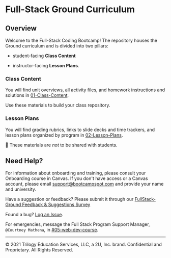 # Full-Stack Ground Curriculum


## Overview

Welcome to the Full-Stack Coding Bootcamp! The repository houses the Ground curriculum and is divided into two pillars:

* student-facing **Class Content**

* instructor-facing **Lesson Plans**. 


### Class Content

You will find unit overviews, all activity files, and homework instructions and solutions in [01-Class-Content](01-Class-Content).

Use these materials to build your class repository.


### Lesson Plans

You will find grading rubrics, links to slide decks and time trackers, and lesson plans organized by program in [02-Lesson-Plans](02-Lesson-Plans). 

📝 These materials are _not_ to be shared with students. 


## Need Help?

For information about onboarding and training, please consult your Onboarding course in Canvas. If you don't have access or a Canvas account, please email support@bootcampspot.com and provide your name and university.

Have a suggestion or feedback? Please submit it through our [FullStack-Ground Feedback & Suggestions Survey](https://forms.gle/pRduJubbPK9fu22R7)

Found a bug? [Log an Issue](https://github.com/coding-boot-camp/FullStack-Ground/issues).

For emergencies, message the Full Stack Program Support Manager, `@Courtney Mathena`, in [#05-web-dev-course](https://trilogyed-instruction.slack.com/messages/C1073F9N0/).

---
© 2021 Trilogy Education Services, LLC, a 2U, Inc. brand.  Confidential and Proprietary.  All Rights Reserved.
